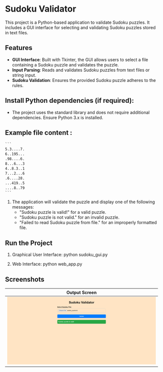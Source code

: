 # Sudoku Validator

This project is a Python-based application to validate Sudoku puzzles. It includes a GUI interface for selecting and validating Sudoku puzzles stored in text files.

## Features
- **GUI Interface**: Built with Tkinter, the GUI allows users to select a file containing a Sudoku puzzle and validates the puzzle.
- **Input Parsing**: Reads and validates Sudoku puzzles from text files or string input.
- **Sudoku Validation**: Ensures the provided Sudoku puzzle adheres to the rules.

## Install Python dependencies (if required):
- The project uses the standard library and does not require additional dependencies. Ensure Python 3.x is installed.

## Example file content :
    ```
    5.3....7.
    6..195...
    .98....6.
    8...6...3
    4..8.3..1
    7...2...6
    .6....28.
    ...419..5
    ....8..79
    ```
1. The application will validate the puzzle and display one of the following messages:
    - "Sudoku puzzle is valid!" for a valid puzzle.
    - "Sudoku puzzle is not valid." for an invalid puzzle.
    - "Failed to read Sudoku puzzle from file." for an improperly formatted file.

## Run the Project

1. Graphical User Interface: python sudoku_gui.py

2. Web Interface: python web_app.py

## **Screenshots**

| Output Screen                |
|---------------------------- |
| ![Output Screen](Sudoku_Output.png) |

